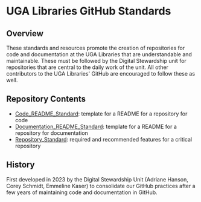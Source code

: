 # UGA Libraries GitHub Standards

## Overview

These standards and resources promote the creation of repositories for code and documentation at the UGA Libraries that are understandable and maintainable. 
These must be followed by the Digital Stewardship unit for repositories that are central to the daily work of the unit.
All other contributors to the UGA Libraries' GitHub are encouraged to follow these as well.

## Repository Contents

* [Code_README_Standard](Code_README_Standard.md): template for a README for a repository for code
* [Documentation_README_Standard](Documentation_README_Standard.md): template for a README for a repository for documentation
* [Repository_Standard](Repository_Standard.md): required and recommended features for a critical repository

## History

First developed in 2023 by the Digital Stewardship Unit (Adriane Hanson, Corey Schmidt, Emmeline Kaser)
to consolidate our GitHub practices after a few years of maintaining code and documentation in GitHub.